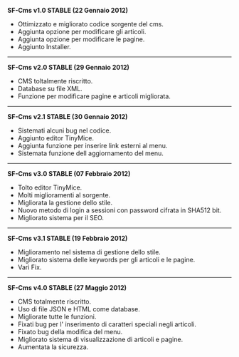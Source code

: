 **SF-Cms v1.0 STABLE (22 Gennaio 2012)**

- Ottimizzato e migliorato codice sorgente del cms.
- Aggiunta opzione per modificare gli articoli.
- Aggiunta opzione per modificare le pagine.
- Aggiunto Installer.

----------

**SF-Cms v2.0 STABLE (29 Gennaio 2012)**

- CMS toltalmente riscritto.
- Database su file XML.
- Funzione per modificare pagine e articoli migliorata.

----------

**SF-Cms v2.1 STABLE (30 Gennaio 2012)**

- Sistemati alcuni bug nel codice.
- Aggiunto editor TinyMice.
- Aggiunta funzione per inserire link esterni al menu.
- Sistemata funzione dell aggiornamento del menu.

----------

**SF-Cms v3.0 STABLE (07 Febbraio 2012)**

- Tolto editor TinyMice.
- Molti miglioramenti al sorgente.
- Migliorata la gestione dello stile.
- Nuovo metodo di login a sessioni con password cifrata in SHA512 bit.
- Migliorato sistema per il SEO.

----------

**SF-Cms v3.1 STABLE (19 Febbraio 2012)**

- Miglioramento nel sistema di gestione dello stile.
- Migliorato sistema delle keywords per gli articoli e le pagine.
- Vari Fix.

----------

**SF-Cms v4.0 STABLE (27 Maggio 2012)**

- CMS totalmente riscritto.
- Uso di file JSON e HTML come database.
- Migliorate tutte le funzioni.
- Fixati bug per l' inserimento di caratteri speciali negli articoli.
- Fixato bug della modifica del menu.
- Migliorato sistema di visualizzazione di articoli e pagine.
- Aumentata la sicurezza.
